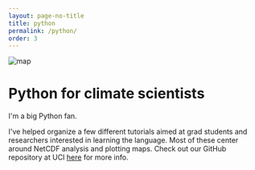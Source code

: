 ```yaml
---
layout: page-no-title
title: python
permalink: /python/
order: 3
---
```


<!--
<img align="left" src="https://bairdlangenbrunner.github.io/homolosine_map.svg" alt="map" width="75%">
{:right: style="text-align: right"} {:right}
![homolosine map](https://bairdlangenbrunner.github.io/homolosine_map.svg )
-->

<img class="page-header-img" align="left" src="https://bairdlangenbrunner.github.io/homolosine_map.svg" alt="map">
<br clear="left">

<!--_see the [python code](./homolosine_map.ipynb) used to create this map_-->


# Python for climate scientists

I'm a big Python fan.

I've helped organize a few different tutorials aimed at grad students and researchers interested in learning the language.  Most of these center around NetCDF analysis and plotting maps.  Check out our GitHub repository at UCI [here][github-ess-python] for more info.

<!--I'm also getting a separate [Python for climate scientists][github-python-for-climate-scientists] project going on GitHub.  Check in periodically for udpates.-->

[github-ess-python]: https://github.com/raspstephan/ESS-Python-Tutorial
[github-python-for-climate-scientists]: https://bairdlangenbrunner.github.io/python-for-climate-scientists/
